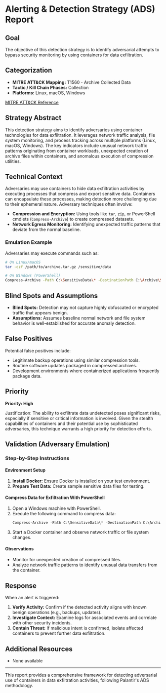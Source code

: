 # Alerting & Detection Strategy (ADS) Report

## Goal
The objective of this detection strategy is to identify adversarial attempts to bypass security monitoring by using containers for data exfiltration.

## Categorization
- **MITRE ATT&CK Mapping:** T1560 - Archive Collected Data
- **Tactic / Kill Chain Phases:** Collection
- **Platforms:** Linux, macOS, Windows

[MITRE ATT&CK Reference](https://attack.mitre.org/techniques/T1560)

## Strategy Abstract
This detection strategy aims to identify adversaries using container technologies for data exfiltration. It leverages network traffic analysis, file system monitoring, and process tracking across multiple platforms (Linux, macOS, Windows). The key indicators include unusual network traffic patterns originating from container workloads, unexpected creation of archive files within containers, and anomalous execution of compression utilities.

## Technical Context
Adversaries may use containers to hide data exfiltration activities by executing processes that compress and export sensitive data. Containers can encapsulate these processes, making detection more challenging due to their ephemeral nature. Adversary techniques often involve:

- **Compression and Encryption:** Using tools like `tar`, `zip`, or PowerShell cmdlets (`Compress-Archive`) to create compressed datasets.
- **Network Egress Monitoring:** Identifying unexpected traffic patterns that deviate from the normal baseline.

### Emulation Example
Adversaries may execute commands such as:
```bash
# On Linux/macOS
tar -czf /path/to/archive.tar.gz /sensitive/data

# On Windows (PowerShell)
Compress-Archive -Path C:\SensitiveData\* -DestinationPath C:\Archive\SensitiveData.zip
```

## Blind Spots and Assumptions
- **Blind Spots:** Detection may not capture highly obfuscated or encrypted traffic that appears benign.
- **Assumptions:** Assumes baseline normal network and file system behavior is well-established for accurate anomaly detection.

## False Positives
Potential false positives include:
- Legitimate backup operations using similar compression tools.
- Routine software updates packaged in compressed archives.
- Development environments where containerized applications frequently package data.

## Priority
**Priority: High**

Justification: The ability to exfiltrate data undetected poses significant risks, especially if sensitive or critical information is involved. Given the stealth capabilities of containers and their potential use by sophisticated adversaries, this technique warrants a high priority for detection efforts.

## Validation (Adversary Emulation)
### Step-by-Step Instructions

#### Environment Setup
1. **Install Docker:** Ensure Docker is installed on your test environment.
2. **Prepare Test Data:** Create sample sensitive data files for testing.

#### Compress Data for Exfiltration With PowerShell
1. Open a Windows machine with PowerShell.
2. Execute the following command to compress data:
   ```powershell
   Compress-Archive -Path C:\SensitiveData\* -DestinationPath C:\Archive\SensitiveData.zip
   ```
3. Start a Docker container and observe network traffic or file system changes.

#### Observations
- Monitor for unexpected creation of compressed files.
- Analyze network traffic patterns to identify unusual data transfers from the container.

## Response
When an alert is triggered:
1. **Verify Activity:** Confirm if the detected activity aligns with known benign operations (e.g., backups, updates).
2. **Investigate Context:** Examine logs for associated events and correlate with other security incidents.
3. **Contain Threat:** If malicious intent is confirmed, isolate affected containers to prevent further data exfiltration.

## Additional Resources
- None available

---

This report provides a comprehensive framework for detecting adversarial use of containers in data exfiltration activities, following Palantir's ADS methodology.